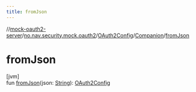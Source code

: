 ```yaml
---
title: fromJson
---
```

//[mock-oauth2-server](../../../../index.html)/[no.nav.security.mock.oauth2](../../index.html)/[OAuth2Config](../index.html)/[Companion](index.html)/[fromJson](from-json.html)



# fromJson



[jvm]\
fun [fromJson](from-json.html)(json: [String](https://kotlinlang.org/api/latest/jvm/stdlib/kotlin/-string/index.html)): [OAuth2Config](../index.html)




